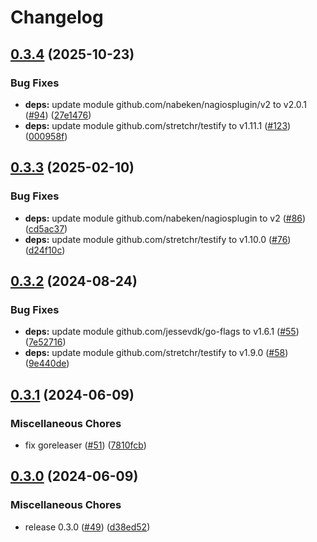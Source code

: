 # Changelog

## [0.3.4](https://github.com/nabeken/go-check-timesyncd/compare/v0.3.3...v0.3.4) (2025-10-23)


### Bug Fixes

* **deps:** update module github.com/nabeken/nagiosplugin/v2 to v2.0.1 ([#94](https://github.com/nabeken/go-check-timesyncd/issues/94)) ([27e1476](https://github.com/nabeken/go-check-timesyncd/commit/27e14765d48ed7d4fb0fdaf75444adf9e3a1786b))
* **deps:** update module github.com/stretchr/testify to v1.11.1 ([#123](https://github.com/nabeken/go-check-timesyncd/issues/123)) ([000958f](https://github.com/nabeken/go-check-timesyncd/commit/000958f76904377a313dedc0e42fb5d7edb8fb49))

## [0.3.3](https://github.com/nabeken/go-check-timesyncd/compare/v0.3.2...v0.3.3) (2025-02-10)


### Bug Fixes

* **deps:** update module github.com/nabeken/nagiosplugin to v2 ([#86](https://github.com/nabeken/go-check-timesyncd/issues/86)) ([cd5ac37](https://github.com/nabeken/go-check-timesyncd/commit/cd5ac37998d62937c13f7846bdb3c38105b9cb11))
* **deps:** update module github.com/stretchr/testify to v1.10.0 ([#76](https://github.com/nabeken/go-check-timesyncd/issues/76)) ([d24f10c](https://github.com/nabeken/go-check-timesyncd/commit/d24f10c0785122c414d433f0e2d4cc042f2f086b))

## [0.3.2](https://github.com/nabeken/go-check-timesyncd/compare/v0.3.1...v0.3.2) (2024-08-24)


### Bug Fixes

* **deps:** update module github.com/jessevdk/go-flags to v1.6.1 ([#55](https://github.com/nabeken/go-check-timesyncd/issues/55)) ([7e52716](https://github.com/nabeken/go-check-timesyncd/commit/7e52716f256f2875e17fd04ea9de4ed93945b292))
* **deps:** update module github.com/stretchr/testify to v1.9.0 ([#58](https://github.com/nabeken/go-check-timesyncd/issues/58)) ([9e440de](https://github.com/nabeken/go-check-timesyncd/commit/9e440dee1fe5b23aeb80dee953296afce3e525d9))

## [0.3.1](https://github.com/nabeken/go-check-timesyncd/compare/v0.3.0...v0.3.1) (2024-06-09)


### Miscellaneous Chores

* fix goreleaser ([#51](https://github.com/nabeken/go-check-timesyncd/issues/51)) ([7810fcb](https://github.com/nabeken/go-check-timesyncd/commit/7810fcbd4a833beb4a02f8ceebf80aae64077e13))

## [0.3.0](https://github.com/nabeken/go-check-timesyncd/compare/v0.2.0...v0.3.0) (2024-06-09)


### Miscellaneous Chores

* release 0.3.0 ([#49](https://github.com/nabeken/go-check-timesyncd/issues/49)) ([d38ed52](https://github.com/nabeken/go-check-timesyncd/commit/d38ed5249f09f93c677979d8d27396b5b896dbe3))
